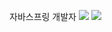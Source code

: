 자바스프링 개발자 
<img src="https://img.shields.io/badge/Spring-green?style=flat&logo=Spring&logoColor=6DB33F"/>
<img src="https://img.shields.io/badge/SpringBoot-green?style=flat&logo=Spring Boot&logoColor=6DB33F"/>
<!--
**ryujungkyun/ryujungkyun** is a ✨ _special_ ✨ repository because its `README.md` (this file) appears on your GitHub profile.

Here are some ideas to get you started:

- 🔭 I’m currently working on ...
- 🌱 I’m currently learning ...
- 👯 I’m looking to collaborate on ...
- 🤔 I’m looking for help with ...
- 💬 Ask me about ...
- 📫 How to reach me: ...
- 😄 Pronouns: ...
- ⚡ Fun fact: ...
-->
